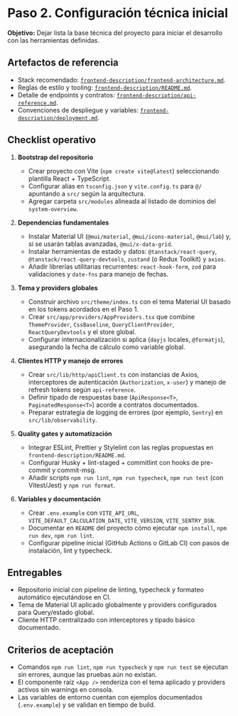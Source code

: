 # Paso 2. Configuración técnica inicial

**Objetivo:** Dejar lista la base técnica del proyecto para iniciar el desarrollo con las herramientas definidas.

## Artefactos de referencia

- Stack recomendado: [`frontend-description/frontend-architecture.md`](../frontend-architecture.md).
- Reglas de estilo y tooling: [`frontend-description/README.md`](../README.md).
- Detalle de endpoints y contratos: [`frontend-description/api-reference.md`](../api-reference.md).
- Convenciones de despliegue y variables: [`frontend-description/deployment.md`](../deployment.md).

## Checklist operativo

1. **Bootstrap del repositorio**
   - Crear proyecto con Vite (`npm create vite@latest`) seleccionando plantilla React + TypeScript.
   - Configurar alias en `tsconfig.json` y `vite.config.ts` para `@/` apuntando a `src/` según la arquitectura.
   - Agregar carpeta `src/modules` alineada al listado de dominios del `system-overview`.

2. **Dependencias fundamentales**
   - Instalar Material UI (`@mui/material`, `@mui/icons-material`, `@mui/lab`) y, si se usarán tablas avanzadas, `@mui/x-data-grid`.
   - Instalar herramientas de estado y datos: `@tanstack/react-query`, `@tanstack/react-query-devtools`, `zustand` (o Redux Toolkit) y `axios`.
   - Añadir librerías utilitarias recurrentes: `react-hook-form`, `zod` para validaciones y `date-fns` para manejo de fechas.

3. **Tema y providers globales**
   - Construir archivo `src/theme/index.ts` con el tema Material UI basado en los tokens acordados en el Paso 1.
   - Crear `src/app/providers/AppProviders.tsx` que combine `ThemeProvider`, `CssBaseline`, `QueryClientProvider`, `ReactQueryDevtools` y el store global.
   - Configurar internacionalización si aplica (`dayjs` locales, `@formatjs`), asegurando la fecha de cálculo como variable global.

4. **Clientes HTTP y manejo de errores**
   - Crear `src/lib/http/apiClient.ts` con instancias de Axios, interceptores de autenticación (`Authorization`, `x-user`) y manejo de refresh tokens según `api-reference`.
   - Definir tipado de respuestas base (`ApiResponse<T>`, `PaginatedResponse<T>`) acorde a contratos documentados.
   - Preparar estrategia de logging de errores (por ejemplo, `Sentry`) en `src/lib/observability`.

5. **Quality gates y automatización**
   - Integrar ESLint, Prettier y Stylelint con las reglas propuestas en `frontend-description/README.md`.
   - Configurar Husky + lint-staged + commitlint con hooks de pre-commit y commit-msg.
   - Añadir scripts `npm run lint`, `npm run typecheck`, `npm run test` (con Vitest/Jest) y `npm run format`.

6. **Variables y documentación**
   - Crear `.env.example` con `VITE_API_URL`, `VITE_DEFAULT_CALCULATION_DATE`, `VITE_VERSION`, `VITE_SENTRY_DSN`.
   - Documentar en `README` del proyecto cómo ejecutar `npm install`, `npm run dev`, `npm run lint`.
   - Configurar pipeline inicial (GitHub Actions o GitLab CI) con pasos de instalación, lint y typecheck.

## Entregables

- Repositorio inicial con pipeline de linting, typecheck y formateo automático ejecutándose en CI.
- Tema de Material UI aplicado globalmente y providers configurados para Query/estado global.
- Cliente HTTP centralizado con interceptores y tipado básico documentado.

## Criterios de aceptación

- Comandos `npm run lint`, `npm run typecheck` y `npm run test` se ejecutan sin errores, aunque las pruebas aún no existan.
- El componente raíz `<App />` renderiza con el tema aplicado y providers activos sin warnings en consola.
- Las variables de entorno cuentan con ejemplos documentados (`.env.example`) y se validan en tiempo de build.
